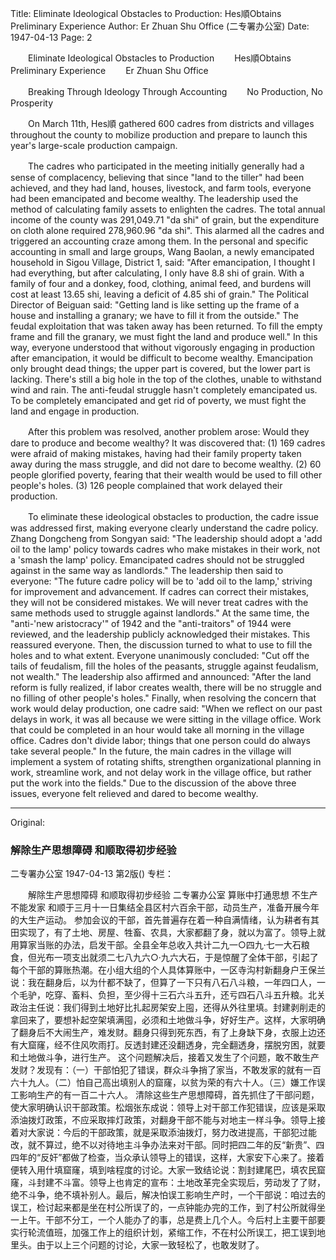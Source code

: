 Title: Eliminate Ideological Obstacles to Production: Hes順Obtains Preliminary Experience
Author: Er Zhuan Shu Office (二专署办公室)
Date: 1947-04-13
Page: 2

　　Eliminate Ideological Obstacles to Production
　　Hes順Obtains Preliminary Experience
　　Er Zhuan Shu Office

　　Breaking Through Ideology Through Accounting
　　No Production, No Prosperity

　　On March 11th, Hes順 gathered 600 cadres from districts and villages throughout the county to mobilize production and prepare to launch this year's large-scale production campaign.

　　The cadres who participated in the meeting initially generally had a sense of complacency, believing that since "land to the tiller" had been achieved, and they had land, houses, livestock, and farm tools, everyone had been emancipated and become wealthy. The leadership used the method of calculating family assets to enlighten the cadres. The total annual income of the county was 291,049.71 "da shi" of grain, but the expenditure on cloth alone required 278,960.96 "da shi". This alarmed all the cadres and triggered an accounting craze among them. In the personal and specific accounting in small and large groups, Wang Baolan, a newly emancipated household in Sigou Village, District 1, said: "After emancipation, I thought I had everything, but after calculating, I only have 8.8 shi of grain. With a family of four and a donkey, food, clothing, animal feed, and burdens will cost at least 13.65 shi, leaving a deficit of 4.85 shi of grain." The Political Director of Beiguan said: "Getting land is like setting up the frame of a house and installing a granary; we have to fill it from the outside." The feudal exploitation that was taken away has been returned. To fill the empty frame and fill the granary, we must fight the land and produce well." In this way, everyone understood that without vigorously engaging in production after emancipation, it would be difficult to become wealthy. Emancipation only brought dead things; the upper part is covered, but the lower part is lacking. There's still a big hole in the top of the clothes, unable to withstand wind and rain. The anti-feudal struggle hasn't completely emancipated us. To be completely emancipated and get rid of poverty, we must fight the land and engage in production.

　　After this problem was resolved, another problem arose: Would they dare to produce and become wealthy? It was discovered that: (1) 169 cadres were afraid of making mistakes, having had their family property taken away during the mass struggle, and did not dare to become wealthy. (2) 60 people glorified poverty, fearing that their wealth would be used to fill other people's holes. (3) 126 people complained that work delayed their production.

　　To eliminate these ideological obstacles to production, the cadre issue was addressed first, making everyone clearly understand the cadre policy. Zhang Dongcheng from Songyan said: "The leadership should adopt a 'add oil to the lamp' policy towards cadres who make mistakes in their work, not a 'smash the lamp' policy. Emancipated cadres should not be struggled against in the same way as landlords." The leadership then said to everyone: "The future cadre policy will be to 'add oil to the lamp,' striving for improvement and advancement. If cadres can correct their mistakes, they will not be considered mistakes. We will never treat cadres with the same methods used to struggle against landlords." At the same time, the "anti-'new aristocracy'" of 1942 and the "anti-traitors" of 1944 were reviewed, and the leadership publicly acknowledged their mistakes. This reassured everyone. Then, the discussion turned to what to use to fill the holes and to what extent. Everyone unanimously concluded: "Cut off the tails of feudalism, fill the holes of the peasants, struggle against feudalism, not wealth." The leadership also affirmed and announced: "After the land reform is fully realized, if labor creates wealth, there will be no struggle and no filling of other people's holes." Finally, when resolving the concern that work would delay production, one cadre said: "When we reflect on our past delays in work, it was all because we were sitting in the village office. Work that could be completed in an hour would take all morning in the village office. Cadres don't divide labor; things that one person could do always take several people." In the future, the main cadres in the village will implement a system of rotating shifts, strengthen organizational planning in work, streamline work, and not delay work in the village office, but rather put the work into the fields." Due to the discussion of the above three issues, everyone felt relieved and dared to become wealthy.



<hr /> 

Original: 


### 解除生产思想障碍  和顺取得初步经验
二专署办公室
1947-04-13
第2版()
专栏：

　　解除生产思想障碍
    和顺取得初步经验
    二专署办公室
    算账中打通思想
    不生产不能发家
    和顺于三月十一日集结全县区村六百余干部，动员生产，准备开展今年的大生产运动。
    参加会议的干部，首先普遍存在着一种自满情绪，认为耕者有其田实现了，有了土地、房屋、牲畜、农具，大家都翻了身，就以为富了。领导上就用算家当账的办法，启发干部。全县全年总收入共计二九一○四九·七一大石粮食，但光布一项支出就须二七八九六○·九六大石，于是惊醒了全体干部，引起了每个干部的算账热潮。在小组大组的个人具体算账中，一区寺沟村新翻身户王保兰说：我在翻身后，以为什都不缺了，但算了一下只有八石八斗粮，一年四口人，一个毛驴，吃穿、畜料、负担，至少得十三石六斗五升，还亏四石八斗五升粮。北关政治主任说：我们得到土地好比扎起房架安上囤，还得从外往里填。封建剥削走的拿回来了，要想补起空架填满囤，必须和土地做斗争，好好生产。这样，大家明确了翻身后不大闹生产，难发财。翻身只得到死东西，有了上身缺下身，衣服上边还有大窟窿，经不住风吹雨打。反透封建还没翻透身，完全翻透身，摆脱穷困，就要和土地做斗争，进行生产。
    这个问题解决后，接着又发生了个问题，敢不敢生产发财？发现有：（一）干部怕犯了错误，群众斗争捎了家当，不敢发家的就有一百六十九人。（二）怕自己高出填别人的窟窿，以贫为荣的有六十人。（三）嫌工作误工影响生产的有一百二十六人。
    清除这些生产思想障碍，首先抓住了干部问题，使大家明确认识干部政策。松烟张东成说：领导上对干部工作犯错误，应该是采取添油拨灯政策，不应采取摔灯政策，对翻身干部不能与对地主一样斗争。领导上接着对大家说：今后的干部政策，就是采取添油拨灯，努力改进提高，干部犯过能改，就不算过，绝不以对待地主斗争办法来对干部。同时把四二年的反“新贵”、四四年的“反奸”都做了检查，当众承认领导上的错误，这样，大家安下心来了。接着便转入用什填窟窿，填到啥程度的讨论。大家一致结论说：割封建尾巴，填农民窟窿，斗封建不斗富。领导上也肯定的宣布：土地改革完全实现后，劳动发了了财，绝不斗争，绝不填补别人。最后，解决怕误工影响生产时，一个干部说：咱过去的误工，检讨起来都是坐在村公所误了的，一点钟能办完的工作，到了村公所就得坐一上午。干部不分工，一个人能办了的事，总是费上几个人。今后村上主要干部要实行轮流值班，加强工作上的组织计划，紧缩工作，不在村公所误工，把工误到地里头。由于以上三个问题的讨论，大家一致轻松了，也敢发财了。
